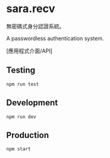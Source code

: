 # sara.recv

無密碼式身分認證系統。

A passwordless authentication system.

[應用程式介面/API]

## Testing

```shell
npm run test
```

## Development

```shell
npm run dev
```

## Production

```shell
npm start
```
